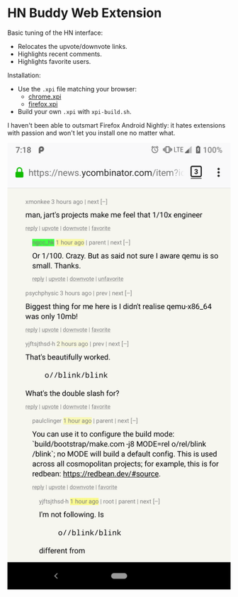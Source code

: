 # HN Buddy Web Extension

Basic tuning of the HN interface:

- Relocates the upvote/downvote links.
- Highlights recent comments.
- Highlights favorite users.

Installation:

- Use the `.xpi` file matching your browser:
  - [chrome.xpi](chrome-1668917197.xpi)
  - [firefox.xpi](firefox-1668917197.xpi)
- Build your own `.xpi` with `xpi-build.sh`.

I haven't been able to outsmart Firefox Android Nightly: it hates extensions with passion and won't let you install one no matter what.

![](screenshot.png)

